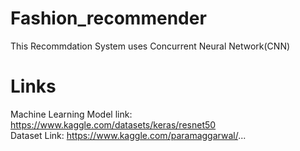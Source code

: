 # Fashion_recommender
This Recommdation System uses Concurrent Neural Network(CNN)

# Links 
Machine Learning Model link: https://www.kaggle.com/datasets/keras/resnet50 <br/>
Dataset Link: https://www.kaggle.com/paramaggarwal/...
